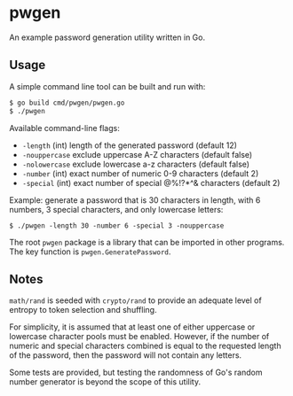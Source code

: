 # pwgen

An example password generation utility written in Go.


## Usage

A simple command line tool can be built and run with:
```bash
$ go build cmd/pwgen/pwgen.go
$ ./pwgen
```

Available command-line flags:
- `-length` (int) length of the generated password (default 12)
- `-nouppercase` exclude uppercase A-Z characters (default false)
- `-nolowercase` exclude lowercase a-z characters (default false)
- `-number` (int) exact number of numeric 0-9 characters (default 2)
- `-special` (int) exact number of special @%!?*^& characters (default 2)

Example: generate a password that is 30 characters in length, with 6 numbers, 3 special characters, and only lowercase letters:
```
$ ./pwgen -length 30 -number 6 -special 3 -nouppercase
```

The root `pwgen` package is a library that can be imported in other programs. The key function is `pwgen.GeneratePassword`.


## Notes

`math/rand` is seeded with `crypto/rand` to provide an adequate level of entropy to token selection and shuffling.

For simplicity, it is assumed that at least one of either uppercase or lowercase character pools must be enabled. However, if the number of numeric and special characters combined is equal to the requested length of the password, then the password will not contain any letters.

Some tests are provided, but testing the randomness of Go's random number generator is beyond the scope of this utility.
